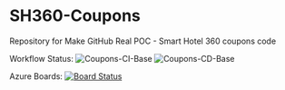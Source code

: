# SH360-Coupons
Repository for Make GitHub Real POC - Smart Hotel 360 coupons code

Workflow Status:
![Coupons-CI-Base](https://github.com/microsoftdevopsdojo/mgr-sh36-coupons-gc/workflows/Coupons-CI-Base/badge.svg)
![Coupons-CD-Base](https://github.com/microsoftdevopsdojo/mgr-sh36-coupons-gc/workflows/Coupons-CD-Base/badge.svg)

Azure Boards:
[![Board Status](https://dev.azure.com/Make-Github-Real/1e0d258f-e45d-4422-9db2-814eeaa566e7/899fd026-5a8e-44be-ba69-49674a287c20/_apis/work/boardbadge/a4f1f18d-eba8-4729-b4a1-4925836e1ded)](https://dev.azure.com/Make-Github-Real/1e0d258f-e45d-4422-9db2-814eeaa566e7/_boards/board/t/899fd026-5a8e-44be-ba69-49674a287c20/Microsoft.RequirementCategory/)
